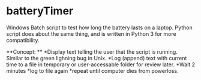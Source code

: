 # batteryTimer
Windows Batch script to test how long the battery lasts on a laptop. Python script does about the same thing, and is written in Python 3 for more compatibility.


**Concept: **
*Display text telling the user that the script is running. Similar to the green lighning bug in Unix.
*Log (append) text with current time to a file in temporary or user-accessable folder for review later.
*Wait 2 minutes
*log to file again
*repeat until computer dies from powerloss.

